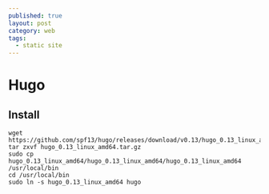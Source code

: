 ```yaml
---
published: true
layout: post
category: web
tags: 
  - static site
---
```


# Hugo

## Install

    wget https://github.com/spf13/hugo/releases/download/v0.13/hugo_0.13_linux_amd64.tar.gz
    tar zxvf hugo_0.13_linux_amd64.tar.gz
    sudo cp hugo_0.13_linux_amd64/hugo_0.13_linux_amd64/hugo_0.13_linux_amd64 /usr/local/bin
    cd /usr/local/bin
    sudo ln -s hugo_0.13_linux_amd64 hugo